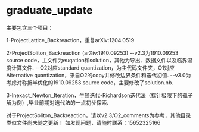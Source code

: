 # graduate_update
主要包含三个项目：

1-ProjectLattice_Backreaction，重复arXiv:1204.0519

2-ProjectSoliton_Backreaction (arXiv:1910.09253)
   --v2.3为1910.09253 source code，主文件为euqation和solution，其他为导出、数据文件以及临界温度计算文件. 
   --O2对应standard quantization，为主代码文件夹，O1对应Alternative quantization，来自O2的copy并修改边界条件和迭代初值.
   --v3.0为考虑对称折半优化的1910.09253 source code，主要修改了solution.nb.

3-Inexact_Newton_Iteration，牛顿迭代-Richardson迭代法（探针极限下的孤子解为例）,毕业前期对迭代法的一点初步探索.


对于ProjectSoliton_Backreaction，请以v2.3/O2_comments为参考，其他目录类似文件尚未随之更新！
如发现问题，请随时联系：15652325166
